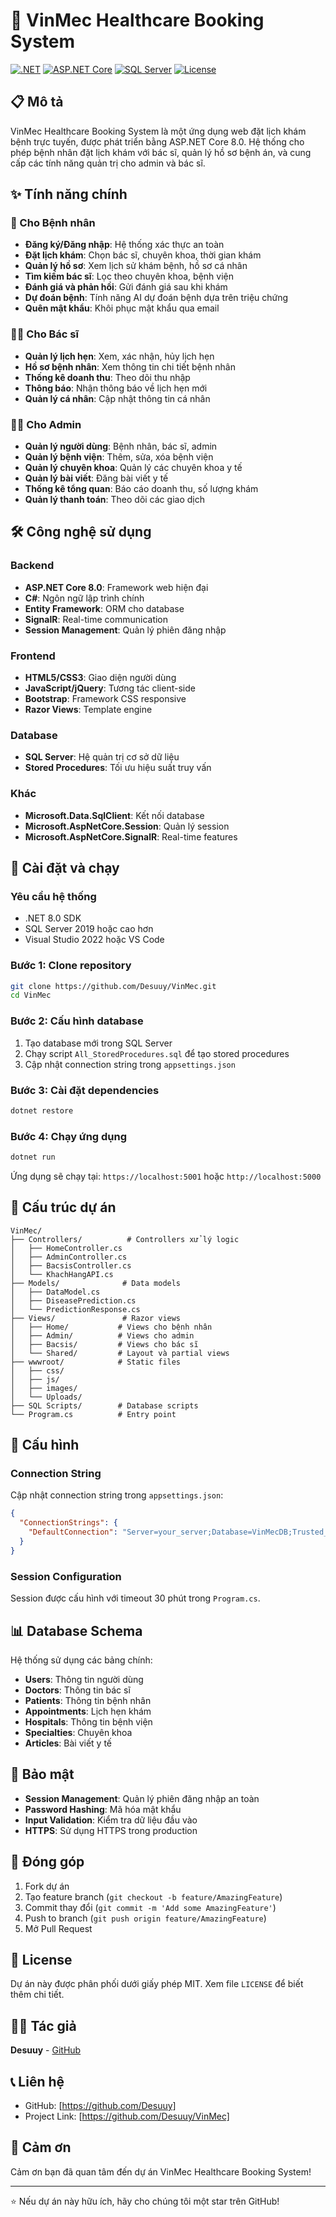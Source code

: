 # 🏥 VinMec Healthcare Booking System

[![.NET](https://img.shields.io/badge/.NET-8.0-blue.svg)](https://dotnet.microsoft.com/download/dotnet/8.0)
[![ASP.NET Core](https://img.shields.io/badge/ASP.NET%20Core-8.0-green.svg)](https://dotnet.microsoft.com/apps/aspnet)
[![SQL Server](https://img.shields.io/badge/SQL%20Server-2019+-orange.svg)](https://www.microsoft.com/en-us/sql-server)
[![License](https://img.shields.io/badge/License-MIT-yellow.svg)](LICENSE)

## 📋 Mô tả

VinMec Healthcare Booking System là một ứng dụng web đặt lịch khám bệnh trực tuyến, được phát triển bằng ASP.NET Core 8.0. Hệ thống cho phép bệnh nhân đặt lịch khám với bác sĩ, quản lý hồ sơ bệnh án, và cung cấp các tính năng quản trị cho admin và bác sĩ.

## ✨ Tính năng chính

### 👥 Cho Bệnh nhân
- **Đăng ký/Đăng nhập**: Hệ thống xác thực an toàn
- **Đặt lịch khám**: Chọn bác sĩ, chuyên khoa, thời gian khám
- **Quản lý hồ sơ**: Xem lịch sử khám bệnh, hồ sơ cá nhân
- **Tìm kiếm bác sĩ**: Lọc theo chuyên khoa, bệnh viện
- **Đánh giá và phản hồi**: Gửi đánh giá sau khi khám
- **Dự đoán bệnh**: Tính năng AI dự đoán bệnh dựa trên triệu chứng
- **Quên mật khẩu**: Khôi phục mật khẩu qua email

### 👨‍⚕️ Cho Bác sĩ
- **Quản lý lịch hẹn**: Xem, xác nhận, hủy lịch hẹn
- **Hồ sơ bệnh nhân**: Xem thông tin chi tiết bệnh nhân
- **Thống kê doanh thu**: Theo dõi thu nhập
- **Thông báo**: Nhận thông báo về lịch hẹn mới
- **Quản lý cá nhân**: Cập nhật thông tin cá nhân

### 👨‍💼 Cho Admin
- **Quản lý người dùng**: Bệnh nhân, bác sĩ, admin
- **Quản lý bệnh viện**: Thêm, sửa, xóa bệnh viện
- **Quản lý chuyên khoa**: Quản lý các chuyên khoa y tế
- **Quản lý bài viết**: Đăng bài viết y tế
- **Thống kê tổng quan**: Báo cáo doanh thu, số lượng khám
- **Quản lý thanh toán**: Theo dõi các giao dịch

## 🛠️ Công nghệ sử dụng

### Backend
- **ASP.NET Core 8.0**: Framework web hiện đại
- **C#**: Ngôn ngữ lập trình chính
- **Entity Framework**: ORM cho database
- **SignalR**: Real-time communication
- **Session Management**: Quản lý phiên đăng nhập

### Frontend
- **HTML5/CSS3**: Giao diện người dùng
- **JavaScript/jQuery**: Tương tác client-side
- **Bootstrap**: Framework CSS responsive
- **Razor Views**: Template engine

### Database
- **SQL Server**: Hệ quản trị cơ sở dữ liệu
- **Stored Procedures**: Tối ưu hiệu suất truy vấn

### Khác
- **Microsoft.Data.SqlClient**: Kết nối database
- **Microsoft.AspNetCore.Session**: Quản lý session
- **Microsoft.AspNetCore.SignalR**: Real-time features

## 🚀 Cài đặt và chạy

### Yêu cầu hệ thống
- .NET 8.0 SDK
- SQL Server 2019 hoặc cao hơn
- Visual Studio 2022 hoặc VS Code

### Bước 1: Clone repository
```bash
git clone https://github.com/Desuuy/VinMec.git
cd VinMec
```

### Bước 2: Cấu hình database
1. Tạo database mới trong SQL Server
2. Chạy script `All_StoredProcedures.sql` để tạo stored procedures
3. Cập nhật connection string trong `appsettings.json`

### Bước 3: Cài đặt dependencies
```bash
dotnet restore
```

### Bước 4: Chạy ứng dụng
```bash
dotnet run
```

Ứng dụng sẽ chạy tại: `https://localhost:5001` hoặc `http://localhost:5000`

## 📁 Cấu trúc dự án

```
VinMec/
├── Controllers/          # Controllers xử lý logic
│   ├── HomeController.cs
│   ├── AdminController.cs
│   ├── BacsisController.cs
│   └── KhachHangAPI.cs
├── Models/              # Data models
│   ├── DataModel.cs
│   ├── DiseasePrediction.cs
│   └── PredictionResponse.cs
├── Views/               # Razor views
│   ├── Home/           # Views cho bệnh nhân
│   ├── Admin/          # Views cho admin
│   ├── Bacsis/         # Views cho bác sĩ
│   └── Shared/         # Layout và partial views
├── wwwroot/            # Static files
│   ├── css/
│   ├── js/
│   ├── images/
│   └── Uploads/
├── SQL Scripts/        # Database scripts
└── Program.cs          # Entry point
```

## 🔧 Cấu hình

### Connection String
Cập nhật connection string trong `appsettings.json`:

```json
{
  "ConnectionStrings": {
    "DefaultConnection": "Server=your_server;Database=VinMecDB;Trusted_Connection=true;TrustServerCertificate=true;"
  }
}
```

### Session Configuration
Session được cấu hình với timeout 30 phút trong `Program.cs`.

## 📊 Database Schema

Hệ thống sử dụng các bảng chính:
- **Users**: Thông tin người dùng
- **Doctors**: Thông tin bác sĩ
- **Patients**: Thông tin bệnh nhân
- **Appointments**: Lịch hẹn khám
- **Hospitals**: Thông tin bệnh viện
- **Specialties**: Chuyên khoa
- **Articles**: Bài viết y tế

## 🔐 Bảo mật

- **Session Management**: Quản lý phiên đăng nhập an toàn
- **Password Hashing**: Mã hóa mật khẩu
- **Input Validation**: Kiểm tra dữ liệu đầu vào
- **HTTPS**: Sử dụng HTTPS trong production

## 🤝 Đóng góp

1. Fork dự án
2. Tạo feature branch (`git checkout -b feature/AmazingFeature`)
3. Commit thay đổi (`git commit -m 'Add some AmazingFeature'`)
4. Push to branch (`git push origin feature/AmazingFeature`)
5. Mở Pull Request

## 📝 License

Dự án này được phân phối dưới giấy phép MIT. Xem file `LICENSE` để biết thêm chi tiết.

## 👨‍💻 Tác giả

**Desuuy** - [GitHub](https://github.com/Desuuy)

## 📞 Liên hệ

- GitHub: [https://github.com/Desuuy]
- Project Link: [https://github.com/Desuuy/VinMec]

## 🙏 Cảm ơn

Cảm ơn bạn đã quan tâm đến dự án VinMec Healthcare Booking System!

---

⭐ Nếu dự án này hữu ích, hãy cho chúng tôi một star trên GitHub!
